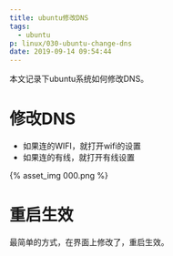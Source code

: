```yaml
---
title: ubuntu修改DNS
tags:
  - ubuntu
p: linux/030-ubuntu-change-dns
date: 2019-09-14 09:54:44
---
```


本文记录下ubuntu系统如何修改DNS。

# 修改DNS

* 如果连的WIFI，就打开wifi的设置
* 如果连的有线，就打开有线设置

{% asset_img 000.png %}

# 重启生效

最简单的方式，在界面上修改了，重启生效。


